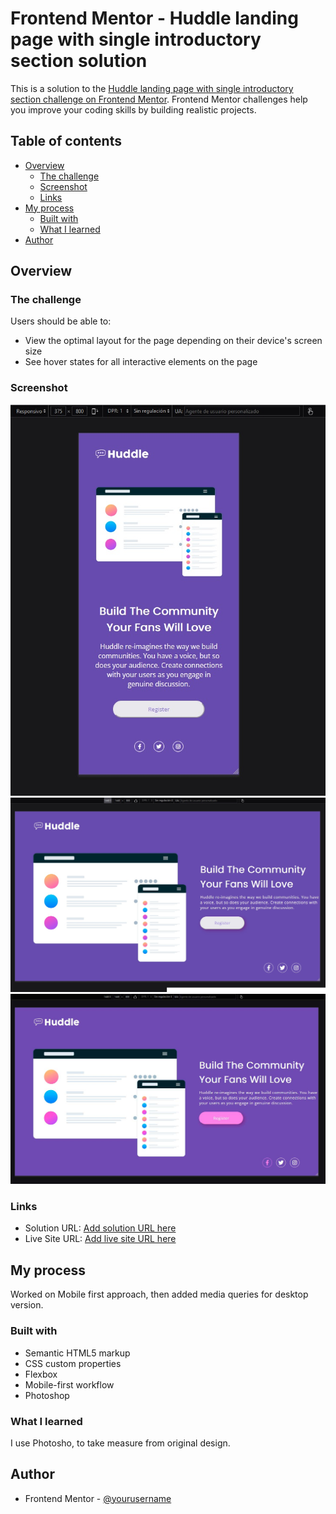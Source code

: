 # Frontend Mentor - Huddle landing page with single introductory section solution

This is a solution to the [Huddle landing page with single introductory section challenge on Frontend Mentor](https://www.frontendmentor.io/challenges/huddle-landing-page-with-a-single-introductory-section-B_2Wvxgi0). Frontend Mentor challenges help you improve your coding skills by building realistic projects. 

## Table of contents

- [Overview](#overview)
  - [The challenge](#the-challenge)
  - [Screenshot](#screenshot)
  - [Links](#links)
- [My process](#my-process)
  - [Built with](#built-with)
  - [What I learned](#what-i-learned)
- [Author](#author)

## Overview

### The challenge

Users should be able to:

- View the optimal layout for the page depending on their device's screen size
- See hover states for all interactive elements on the page

### Screenshot

![](./images/Mobile%20375px.jpg)
![](./images/Desktop%201440px.jpg)
![](./images/Desktop%201440px%20hover.jpg)

### Links

- Solution URL: [Add solution URL here](https://your-solution-url.com)
- Live Site URL: [Add live site URL here](https://your-live-site-url.com)

## My process

Worked on Mobile first approach, then added media queries for desktop version.

### Built with

- Semantic HTML5 markup
- CSS custom properties
- Flexbox
- Mobile-first workflow
- Photoshop 


### What I learned

I use Photosho, to take measure from original design. 

## Author

- Frontend Mentor - [@yourusername](https://www.frontendmentor.io/profile/AlejandroLaLoggia)

